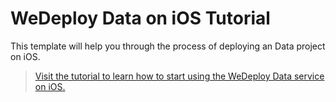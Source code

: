 # WeDeploy Data on iOS Tutorial

This template will help you through the process of deploying an Data project on iOS.

> [Visit the tutorial to learn how to start using the WeDeploy Data service on iOS.](https://wedeploy.com/tutorials/data-ios/)

